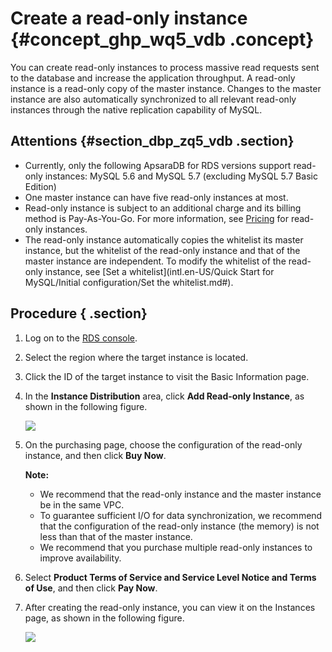# Create a read-only instance {#concept_ghp_wq5_vdb .concept}

You can create read-only instances to process massive read requests sent to the database and increase the application throughput. A read-only instance is a read-only copy of the master instance. Changes to the master instance are also automatically synchronized to all relevant read-only instances through the native replication capability of MySQL.

## Attentions {#section_dbp_zq5_vdb .section}

-   Currently, only the following ApsaraDB for RDS versions support read-only instances: MySQL 5.6 and MySQL 5.7 \(excluding MySQL 5.7 Basic Edition\)
-   One master instance can have five read-only instances at most.
-   Read-only instance is subject to an additional charge and its billing method is Pay-As-You-Go. For more information, see [Pricing](https://www.alibabacloud.com/en/product/apsaradb-for-rds?spm=a3c0i.o26117en.a3.1.FZgSTK#pricing) for read-only instances.
-   The read-only instance automatically copies the whitelist its master instance, but the whitelist of the read-only instance and that of the master instance are independent. To modify the whitelist of the read-only instance, see [Set a whitelist](intl.en-US/Quick Start for MySQL/Initial configuration/Set the whitelist.md#).

## Procedure { .section}

1.  Log on to the [RDS console](https://rds.console.aliyun.com/).
2.  Select the region where the target instance is located.
3.  Click the ID of the target instance to visit the Basic Information page.
4.  In the **Instance Distribution** area, click **Add Read-only Instance**, as shown in the following figure.

    ![](http://static-aliyun-doc.oss-cn-hangzhou.aliyuncs.com/assets/img/7827/15414898546172_en-US.png)

5.  On the purchasing page, choose the configuration of the read-only instance, and then click **Buy Now**.

    **Note:** 

    -   We recommend that the read-only instance and the master instance be in the same VPC.
    -   To guarantee sufficient I/O for data synchronization, we recommend that the configuration of the read-only instance \(the memory\) is not less than that of the master instance.
    -   We recommend that you purchase multiple read-only instances to improve availability.
6.  Select **Product Terms of Service and Service Level Notice and Terms of Use**, and then click **Pay Now**.
7.  After creating the read-only instance, you can view it on the Instances page, as shown in the following figure.

    ![](http://static-aliyun-doc.oss-cn-hangzhou.aliyuncs.com/assets/img/7827/15414898542617_en-US.png)



